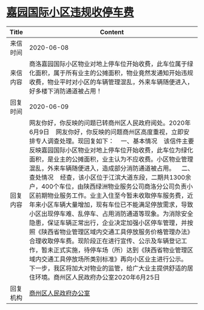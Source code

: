 # <a href="http://www.shangluo.gov.cn/zmhd/ldxxxx.jsp?urltype=leadermail.LeaderMailContentUrl&wbtreeid=1112&leadermailid=5997">嘉园国际小区违规收停车费</a>
|Title|Content|
|:---:|---|
|来信时间|2020-06-08|
|来信内容|商洛嘉园国际小区物业对地上停车位开始收费，此车位属于绿化面积，属于所有业主的公摊面积，物业竟然发通知开始违规收费，物业平时对小区的车辆管理混乱，外来车辆随便进入，好多楼下消防通道被占用！|
|回复时间|2020-06-09|
|回复内容|网友你好，你反映的问题已转商州区人民政府阅处。2020年6月9日    网友你好，你反映的问题商州区高度重视，立即安排专人调查处理。现回复如下：    一、基本情况    该信件主要反映嘉园国际小区物业对地上停车位开始收费，此车位为绿化面积，是业主的公摊面积，业主认为不应收费。小区物业管理混乱，外来车辆随便进入，造成部分消防通道被占用。    二、查处情况    经查，该小区位于江滨大道东段，二期共1300余户，400个车位，由陕西绿洲物业服务公司商洛分公司负责小区前期物业服务工作。业主入住至今暂未收取停车服务费，近年来小区车辆大量增加，现有车位已不能满足停放需求，导致小区出现停车难、乱停车、占用消防通道等现象。为消除安全隐患，保证车辆正常出行，企业决定加强小区停车管理，并按照《陕西省物业管理区域内交通工具停放服务价格管理办法》合理收取停车费。现阶段正在进行宣传、公示及车辆登记工作，暂未正式实施，待停车场（所）达到《陕西省物业管理区域内交通工具停放场所类别标准》再向小区业主进行公示。    下一步，我区将加大对物业的监管，给广大业主提供舒适的居住环境。商州区人民政府办公室2020年6月25日|
|回复机构|<a href="../../categories/agencies/商州区人民政府办公室.md">商州区人民政府办公室</a>|